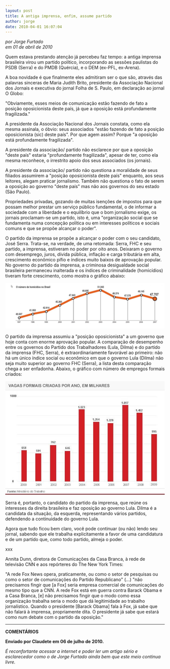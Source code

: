 ```yaml
---
layout: post
title: A antiga imprensa, enfim, assume partido
author: jorge
date: 2010-04-01 16:07:04
---
```

*por Jorge Furtado*\
*em 01 de abril de 2010*

Quem estava prestando atenção já percebeu faz tempo: a antiga imprensa brasileira virou um partido político, incorporando as sessões paulistas do PSDB (Serra) e do PMDB (Quércia), e o DEM (ex-PFL, ex-Arena). 

A boa novidade é que finalmente eles admitiram ser o que são, através das palavras sinceras de Maria Judith Brito, presidente da Associação Nacional dos Jornais e executiva do jornal Folha de S. Paulo, em declaração ao jornal O Globo:

"Obviamente, esses meios de comunicação estão fazendo de fato a posição oposicionista deste país, já que a oposição está profundamente fragilizada."

A presidente da Associação Nacional dos Jornais constata, como ela mesma assinala, o óbvio: seus associados "estão fazendo de fato a posição oposicionista (sic) deste país". Por que agem assim? Porque "a oposição está profundamente fragilizada". 

A presidente da associação/ partido não esclarece por que a oposição "deste país" estaria "profundamente fragilizada", apesar de ter, como ela mesma reconhece, o irrestrito apoio dos seus associados (os jornais). 

A presidente da associação/ partido não questiona a moralidade de seus filiados assumirem a "posição oposicionista deste país" enquanto, aos seus leitores, alegam praticar jornalismo. Também não questiona o fato de serem a oposição ao governo "deste país" mas não aos governos do seu estado (São Paulo). 

Propriedades privadas, gozando de muitas isenções de impostos para que possam melhor prestar um serviço público fundamental, o de informar a sociedade com a liberdade e o equilíbrio que o bom jornalismo exige, os jornais proclamam-se um partido, isto é, uma "organização social que se fundamenta numa concepção política ou em interesses políticos e sociais comuns e que se propõe alcançar o poder".

O partido da imprensa se propõe a alcançar o poder com o seu candidato, José Serra. Trata-se, na verdade, de uma retomada: Serra, FHC e seu partido, a imprensa, estiveram no poder por oito anos. Deixaram o governo com desemprego, juros, dívida pública, inflação e carga tributária em alta, crescimento econômico pífio e índices muito baixos de aprovação popular. No governo do partido da imprensa, a criminosa desigualdade social brasileira permaneceu inalterada e os índices de criminalidade (homicídios) tiveram forte crescimento, como mostra o gráfico abaixo:

![](/uploads/homicidios.jpg)

O partido da imprensa assumiu a "posição oposicionista" a um governo que hoje conta com enorme aprovação popular. A comparação de desempenho entre os governos do Partido dos Trabalhadores (Lula, Dilma)  e do partido da imprensa (FHC, Serra), é extraordinariamente favorável ao primeiro: não há um único índice social ou econômico em que o governo Lula (Dilma) não seja muito superior ao governo FHC (Serra), a lista desta comparação chega a ser enfadonha. Abaixo, o gráfico com número de empregos formais criados:



![](/uploads/empregos.jpg)

Serra é, portanto, o candidato do partido da imprensa, que reúne os interesses da direita brasileira e faz oposição ao governo Lula. Dilma é a candidata da situação, da esquerda, representando vários partidos, defendendo a continuidade do governo Lula.

Agora que tudo ficou bem claro, você pode continuar (ou não) lendo seu jornal, sabendo que ele trabalha explicitamente a favor de uma candidatura e de um partido que, como todo partido, almeja o poder. 

xxx

Annita Dunn, diretora de Comunicações da Casa Branca, à rede de televisão CNN e aos repórteres do The New York Times:

"A rede Fox News opera, praticamente, ou como o setor de pesquisas ou como o setor de comunicações do Partido Republicano" (...) "não precisamos fingir que \[a Fox] seria empresa comercial de comunicações do mesmo tipo que a CNN. A rede Fox está em guerra contra Barack Obama e a Casa Branca, \[e] não precisamos fingir que o modo como essa organização trabalha seria o modo que dá legitimidade ao trabalho jornalístico. Quando o presidente \[Barack Obama] fala à Fox, já sabe que não falará à imprensa, propriamente dita. O presidente já sabe que estará como num debate com o partido da oposição."

- - -

**COMENTÁRIOS**

**Enviado por Claudete em 06 de julho de 2010.**

*É reconfortante acessar a internet e poder ler um artigo sério e esclarecedor como o de Jorge Furtado ainda bem que este meio continua livre.*